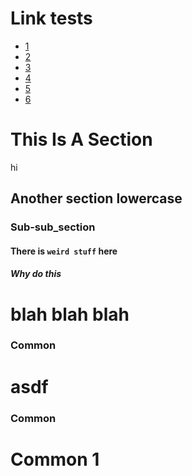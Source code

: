 # Link tests

* [1](x.md)
* [2](./x.md)
* [3](../README.md)
* [4](../unixexec/README.md)
* [5](/unixexec/README.md)
* [6](unixexec/README.md)

# This Is A Section

hi

## Another section lowercase

### Sub-sub_section

#### There is `weird stuff` here

##### Why **do** this

blah blah blah
==============

### Common

asdf
====

### Common

# Common 1
